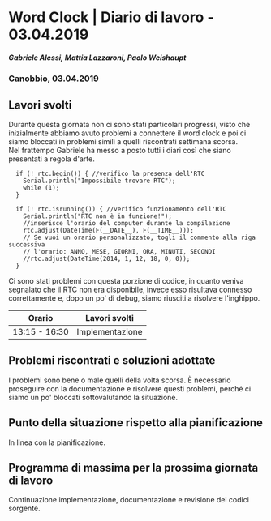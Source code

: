 # Word Clock | Diario di lavoro - 03.04.2019
##### Gabriele Alessi, Mattia Lazzaroni, Paolo Weishaupt
### Canobbio, 03.04.2019

## Lavori svolti
Durante questa giornata non ci sono stati particolari progressi, visto che inizialmente abbiamo avuto problemi a connettere il word clock e poi ci siamo bloccati in problemi simili a quelli riscontrati settimana scorsa.  
Nel frattempo Gabriele ha messo a posto tutti i diari così che siano presentati a regola d'arte.

```arduino
  if (! rtc.begin()) { //verifico la presenza dell'RTC
    Serial.println("Impossibile trovare RTC");
    while (1);
  }

  if (! rtc.isrunning()) { //verifico funzionamento dell'RTC
    Serial.println("RTC non è in funzione!");
    //inserisce l'orario del computer durante la compilazione
    rtc.adjust(DateTime(F(__DATE__), F(__TIME__)));
    // Se vuoi un orario personalizzato, togli il commento alla riga successiva
    // l'orario: ANNO, MESE, GIORNI, ORA, MINUTI, SECONDI
    //rtc.adjust(DateTime(2014, 1, 12, 18, 0, 0));
  }
```
Ci sono stati problemi con questa porzione di codice, in quanto veniva segnalato che il RTC non era disponibile, invece esso risultava connesso correttamente e, dopo un po' di debug, siamo riusciti a risolvere l'inghippo.

| Orario | Lavori svolti |
| - | - |
|13:15 - 16:30 | Implementazione |

##  Problemi riscontrati e soluzioni adottate
I problemi sono bene o male quelli della volta scorsa. È necessario proseguire con la documentazione e risolvere questi problemi, perché ci siamo un po' bloccati sottovalutando la situazione.
##  Punto della situazione rispetto alla pianificazione
In linea con la pianificazione.
## Programma di massima per la prossima giornata di lavoro
Continuazione implementazione, documentazione e revisione dei codici sorgente.